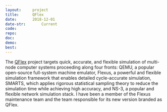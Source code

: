 ```yaml
---
layout:     project
title:      QFlex
date:       2018-12-01
date-str:       Current
code:
repo:       
doc:
demo:
best:       
---
```


The [QFlex](https://parsa-epfl.github.io/qflex/) project targets quick, accurate, and flexible simulation of multi-node computer systems proceeding along four fronts:
QEMU, a popular open-source full-system machine emulator, Flexus, a powerful and flexible simulation framework
that enables detailed cycle-accurate simulation, SMARTS, which applies rigorous statistical sampling theory to reduce the simulation time
while achieving high accuracy, and NS-3, a popular and flexible network simulation stack.
I have been a member of the Flexus maintenance team and the team responsible for its new version branded as QFlex.